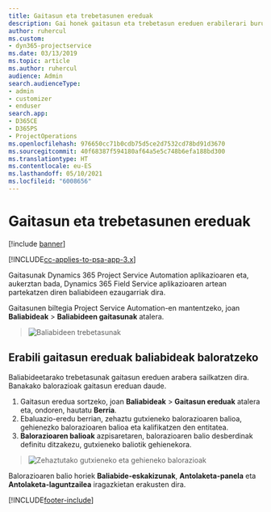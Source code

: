 ```yaml
---
title: Gaitasun eta trebetasunen ereduak
description: Gai honek gaitasun eta trebetasun ereduen erabilerari buruzko informazioa ematen du.
author: ruhercul
ms.custom:
- dyn365-projectservice
ms.date: 03/13/2019
ms.topic: article
ms.author: ruhercul
audience: Admin
search.audienceType:
- admin
- customizer
- enduser
search.app:
- D365CE
- D365PS
- ProjectOperations
ms.openlocfilehash: 976650cc71b0cdb75d5ce2d7532cd78bd91d3670
ms.sourcegitcommit: 40f68387f594180af64a5e5c748b6efa188bd300
ms.translationtype: HT
ms.contentlocale: eu-ES
ms.lasthandoff: 05/10/2021
ms.locfileid: "6008656"
---
```

# <a name="skills-and-proficiency-models"></a>Gaitasun eta trebetasunen ereduak

[!include [banner](../includes/psa-now-project-operations.md)]

[!INCLUDE[cc-applies-to-psa-app-3.x](../includes/cc-applies-to-psa-app-3x.md)]

Gaitasunak Dynamics 365 Project Service Automation aplikazioaren eta, aukerztan bada, Dynamics 365 Field Service aplikazioaren artean partekatzen diren baliabideen ezaugarriak dira. 

Gaitasunen biltegia Project Service Automation-en mantentzeko, joan **Baliabideak** \> **Baliabideen gaitasunak** atalera. 

> ![Baliabideen trebetasunak](media/Resource-Management-image84.png)

## <a name="use-proficiency-models-to-rate-resources"></a>Erabili gaitasun ereduak baliabideak baloratzeko

Baliabideetarako trebetasunak gaitasun ereduen arabera sailkatzen dira. Banakako balorazioak gaitasun ereduan daude. 

1. Gaitasun eredua sortzeko, joan **Baliabideak** \> **Gaitasun ereduak** atalera eta, ondoren, hautatu **Berria**.
2. Ebaluazio-eredu berrian, zehaztu gutxieneko balorazioaren balioa, gehienezko balorazioaren balioa eta kalifikatzen den entitatea.
3. **Balorazioaren balioak** azpisaretaren, balorazioaren balio desberdinak definitu ditzakezu, gutxieneko baliotik gehienekora.

> ![Zehaztutako gutxieneko eta gehieneko balorazioak](media/Resource-Management-image85.png)

Balorazioaren balio horiek **Baliabide-eskakizunak**, **Antolaketa-panela** eta **Antolaketa-laguntzailea** iragazkietan erakusten dira.


[!INCLUDE[footer-include](../includes/footer-banner.md)]